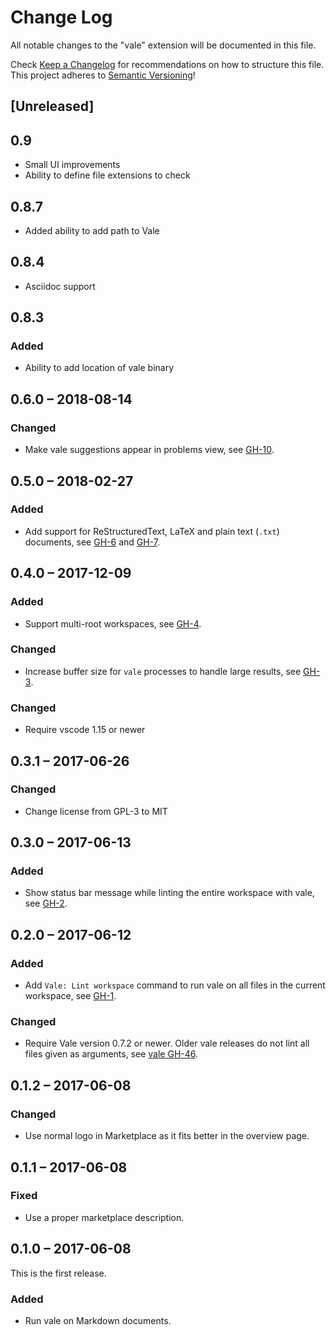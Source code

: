 # Change Log

All notable changes to the "vale" extension will be documented in this file.

Check [Keep a Changelog](http://keepachangelog.com/) for recommendations on how
to structure this file.  This project adheres to [Semantic
Versioning](http://semver.org/)!

## [Unreleased]

## 0.9

-   Small UI improvements
-   Ability to define file extensions to check

## 0.8.7

-   Added ability to add path to Vale

## 0.8.4

-   Asciidoc support

## 0.8.3

### Added

-   Ability to add location of vale binary

## 0.6.0 – 2018-08-14

### Changed

-   Make vale suggestions appear in problems view, see [GH-10][].

[gh-10]: https://github.com/lunaryorn/vscode-vale/pull/10

## 0.5.0 – 2018-02-27

### Added

-   Add support for ReStructuredText, LaTeX and plain text (`.txt`) documents, see
    [GH-6][] and [GH-7][].

[gh-6]: https://github.com/lunaryorn/vscode-vale/issues/6

[gh-7]: https://github.com/lunaryorn/vscode-vale/pull/7

## 0.4.0 – 2017-12-09

### Added

-   Support multi-root workspaces, see [GH-4][].

[gh-4]: https://github.com/lunaryorn/vscode-vale/issues/4

### Changed

-   Increase buffer size for `vale` processes to handle large results, see
      [GH-3][].

[gh-3]: https://github.com/lunaryorn/vscode-vale/issues/3

### Changed

-   Require vscode 1.15 or newer

## 0.3.1 – 2017-06-26

### Changed

-   Change license from GPL-3 to MIT

## 0.3.0 – 2017-06-13

### Added

-   Show status bar message while linting the entire workspace with vale, see
      [GH-2].

[gh-2]: https://github.com/lunaryorn/vscode-vale/issues/2

## 0.2.0 – 2017-06-12

### Added

-   Add `Vale: Lint workspace` command to run vale on all files in the current
    workspace, see [GH-1][].

[gh-1]: https://github.com/lunaryorn/vscode-vale/issues/1.

### Changed

-   Require Vale version 0.7.2 or newer.  Older vale releases do not lint all
    files given as arguments, see [vale GH-46][].

[vale gh-46]: https://github.com/ValeLint/vale/issues/46

## 0.1.2 – 2017-06-08

### Changed

-   Use normal logo in Marketplace as it fits better in the overview page.

## 0.1.1 – 2017-06-08

### Fixed

-   Use a proper marketplace description.

## 0.1.0 – 2017-06-08

This is the first release.

### Added

-   Run vale on Markdown documents.
